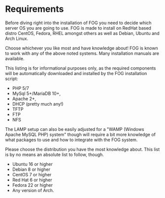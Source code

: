 # Requirements

Before diving right into the installation of FOG you need to decide
which server OS you are going to use. FOG is made to install on RedHat
based distro CentOS, Fedora, RHEL amongst others as well as Debian,
Ubuntu and Arch Linux.

Choose whichever you like most and have knowledge about! FOG is known to
work with any of the above noted systems. Many installation manuals are
available.

This listing is for informational purposes only, as the required
components will be automatically downloaded and installed by the FOG
installation script:

-   PHP 5/7
-   MySql 5+/MariaDB 10+,
-   Apache 2+,
-   DHCP (pretty much any!)
-   TFTP
-   FTP
-   NFS

The LAMP setup can also be easily adjusted for a "WAMP (Windows Apache
MySQL PHP) system" though will require a bit more knowledge of what
packages to use and how to integrate with the FOG system.

Please choose the distribution you have the most knowledge about. This
list is by no means an absolute list to follow, though.

-   Ubuntu 16 or higher
-   Debian 8 or higher
-   CentOS 7 or higher
-   Red Hat 6 or higher
-   Fedora 22 or higher
-   Any version of Arch.
